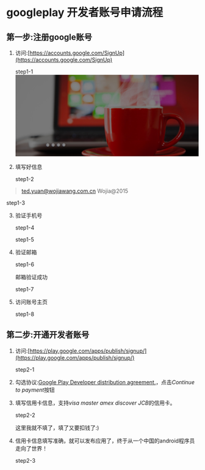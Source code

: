 # googleplay 开发者账号申请流程

<!--## 账号注册

1. 信用卡标示:*visa* *master* *amex* *discover* *JCB*
2. 信用卡卡号、到期日期、cvc安全代码
3. 香港地址(如果账单地址与住址不同或虚拟香港的地址，建议选择大学、银行的机构的地址)
-->


## 第一步:注册google账号
 
1. 访问:[https://accounts.google.com/SignUp](https://accounts.google.com/SignUp)

   step1-1
   ![主页](https://raw.githubusercontent.com/tedyuen/IThooksWeb/master/app/images/slide-1.jpg)

2. 填写好信息
   
   step1-2

> ted.yuan@wojiawang.com.cn
> Wojia@2015


   step1-3

3. 验证手机号
   
   step1-4
   
   step1-5

4. 验证邮箱
   
   step1-6
   
   邮箱验证成功 
   
   step1-7
   
6. 访问账号主页

   step1-8
   
   
## 第二步:开通开发者账号
1. 访问:[https://play.google.com/apps/publish/signup/](https://play.google.com/apps/publish/signup/)
	
   step2-1
   
2. 勾选协议:[Google Play Developer distribution agreement.](https://play.google.com/about/developer-distribution-agreement.html)，点击*Continue to payment*按钮

3. 填写信用卡信息，支持*visa* *master* *amex* *discover* *JCB*的信用卡。

   step2-2
   
   这里我就不填了，填了又要扣钱了:)
   
4. 信用卡信息填写准确，就可以发布应用了，终于从一个中国的android程序员走向了世界！

   step2-3



